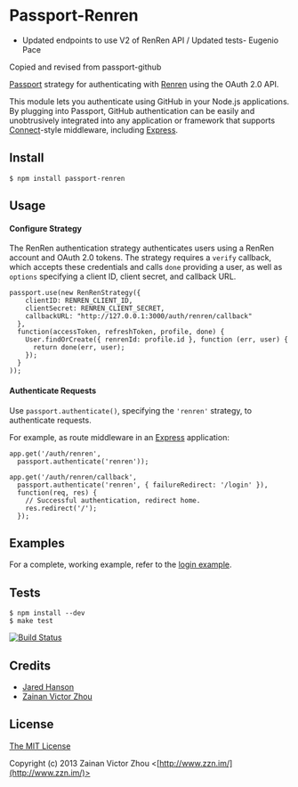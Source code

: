 # Passport-Renren

* Updated endpoints to use V2 of RenRen API / Updated tests- Eugenio Pace

Copied and revised from passport-github

[Passport](http://passportjs.org/) strategy for authenticating with [Renren](https://renren.com/)
using the OAuth 2.0 API.

This module lets you authenticate using GitHub in your Node.js applications.
By plugging into Passport, GitHub authentication can be easily and
unobtrusively integrated into any application or framework that supports
[Connect](http://www.senchalabs.org/connect/)-style middleware, including
[Express](http://expressjs.com/).

## Install

    $ npm install passport-renren

## Usage

#### Configure Strategy

The RenRen authentication strategy authenticates users using a RenRen account
and OAuth 2.0 tokens.  The strategy requires a `verify` callback, which accepts
these credentials and calls `done` providing a user, as well as `options`
specifying a client ID, client secret, and callback URL.

    passport.use(new RenRenStrategy({
        clientID: RENREN_CLIENT_ID,
        clientSecret: RENREN_CLIENT_SECRET,
        callbackURL: "http://127.0.0.1:3000/auth/renren/callback"
      },
      function(accessToken, refreshToken, profile, done) {
        User.findOrCreate({ renrenId: profile.id }, function (err, user) {
          return done(err, user);
        });
      }
    ));

#### Authenticate Requests

Use `passport.authenticate()`, specifying the `'renren'` strategy, to
authenticate requests.

For example, as route middleware in an [Express](http://expressjs.com/)
application:

    app.get('/auth/renren',
      passport.authenticate('renren'));

    app.get('/auth/renren/callback', 
      passport.authenticate('renren', { failureRedirect: '/login' }),
      function(req, res) {
        // Successful authentication, redirect home.
        res.redirect('/');
      });

## Examples

For a complete, working example, refer to the [login example](https://github.com/xinbenlv/passport-renren/tree/master/examples/login).

## Tests

    $ npm install --dev
    $ make test

[![Build Status](https://secure.travis-ci.org/xinbenlv/passport-renren.png)](http://travis-ci.org/xinbenlv/passport-renren)

## Credits

  - [Jared Hanson](http://github.com/jaredhanson)
  - [Zainan Victor Zhou](http://github.com/xinbenlv)
  

## License

[The MIT License](http://opensource.org/licenses/MIT)

Copyright (c) 2013 Zainan Victor Zhou <[http://www.zzn.im/](http://www.zzn.im/)>

